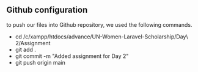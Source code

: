## Github configuration

to push our files into Github repository, we used the following commands.

- cd /c/xampp/htdocs/advance/UN-Women-Laravel-Scholarship/Day\ 2/Assignment
- git add .
- git commit -m "Added assignment for Day 2"
- git push origin main

